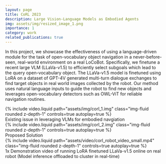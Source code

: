 ```yaml
---
layout: page
title: CoRL 2023
description: Large Vision-Language Models as Embodied Agents
img: assets/img/resized_image_1.png
importance: 1
category: work
related_publications: true
---
```


In this project, we showcase the effectiveness of using a language-driven module for the task of open-vocabulary object navigation in a never-before-seen, real-world environment on a real LoCoBot. Specifically, we finetune a recent large VLM (LLaVa-v1.5) to efficiently select subgoals which lead to the query open-vocabulary object. The LLaVa-v1.5 model is finetuned using LoRA on a dataset of GPT-4V generated multi-turn dialogue exchanges to find target objects in real world images collected by the robot. Our method uses natural language inputs to guide the robot to find new objects and leverages open-vocabulary detectors such as OWL-ViT for reliable navigation routines.


<!-- <div class="row">
    <div class="col-sm mt-3 mt-md-0">
        {% include figure.liquid loading="eager" path="assets/img/corl_demo1.gif" title="example image" class="img-fluid rounded z-depth-1" %}
    </div>
    <div class="col-sm mt-3 mt-md-0">
        {% include figure.liquid loading="eager" path="assets/img/corl_demo2.gif" title="example image" class="img-fluid rounded z-depth-1" %}
    </div>
</div> -->

<div class="row">
    <div class="col-sm mt-3 mt-md-0">
        {% include video.liquid path="assets/img/corl_1.img" class="img-fluid rounded z-depth-1" controls=true autoplay=true %}
    </div>
</div>
<div class="caption">
   Existing issue in leveraging VLMs for embodied navgiation
</div>

<div class="row">
    <div class="col-sm mt-3 mt-md-0">
        {% include video.liquid path="assets/img/corl_2.img" class="img-fluid rounded z-depth-1" controls=true autoplay=true %}
    </div>
</div>
<div class="caption">
   Proposed Solution
</div>


<div class="row">
    <div class="col-sm mt-3 mt-md-0">
        {% include video.liquid path="assets/video/corl_robot_video_small.mp4" class="img-fluid rounded z-depth-1" controls=true autoplay=true %}
    </div>
</div>
<div class="caption">
    1x Demonstration video of running LoRA finetuned LLaVa-v1.5 online on real robot (Model inference offloaded to cluster in real-time)
</div>
